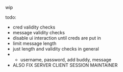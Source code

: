 wip

todo:
- cred validity checks
- message validity checks
- disable ui interaction until creds are put in
- limit message length
- just length and validity checks in general
- - username, password, add buddy, message
- ALSO FIX SERVER CLIENT SESSION MAINTAINER


